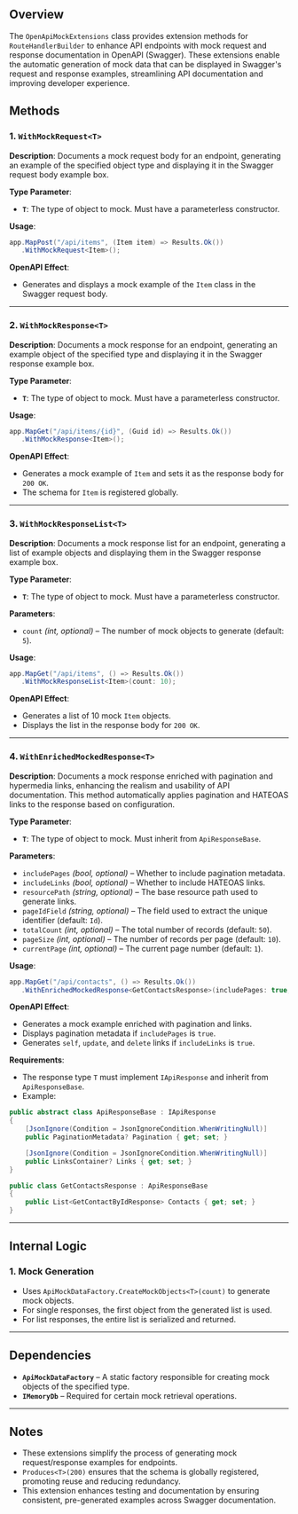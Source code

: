 ## Overview

The `OpenApiMockExtensions` class provides extension methods for `RouteHandlerBuilder` to enhance API endpoints with mock request and response documentation in OpenAPI (Swagger). These extensions enable the automatic generation of mock data that can be displayed in Swagger's request and response examples, streamlining API documentation and improving developer experience.

## Methods

### 1. `WithMockRequest<T>`

**Description**: Documents a mock request body for an endpoint, generating an example of the specified object type and displaying it in the Swagger request body example box.

**Type Parameter**:

- **`T`**: The type of object to mock. Must have a parameterless constructor.

**Usage**:

```csharp
app.MapPost("/api/items", (Item item) => Results.Ok())
   .WithMockRequest<Item>();
```

**OpenAPI Effect**:

- Generates and displays a mock example of the `Item` class in the Swagger request body.

---

### 2. `WithMockResponse<T>`

**Description**: Documents a mock response for an endpoint, generating an example object of the specified type and displaying it in the Swagger response example box.

**Type Parameter**:

- **`T`**: The type of object to mock. Must have a parameterless constructor.

**Usage**:

```csharp
app.MapGet("/api/items/{id}", (Guid id) => Results.Ok())
   .WithMockResponse<Item>();
```

**OpenAPI Effect**:

- Generates a mock example of `Item` and sets it as the response body for `200 OK`.
- The schema for `Item` is registered globally.

---

### 3. `WithMockResponseList<T>`

**Description**: Documents a mock response list for an endpoint, generating a list of example objects and displaying them in the Swagger response example box.

**Type Parameter**:

- **`T`**: The type of object to mock. Must have a parameterless constructor.

**Parameters**:

- `count` _(int, optional)_ – The number of mock objects to generate (default: `5`).

**Usage**:

```csharp
app.MapGet("/api/items", () => Results.Ok())
   .WithMockResponseList<Item>(count: 10);
```

**OpenAPI Effect**:

- Generates a list of 10 mock `Item` objects.
- Displays the list in the response body for `200 OK`.

---

### 4. `WithEnrichedMockedResponse<T>`

**Description**: Documents a mock response enriched with pagination and hypermedia links, enhancing the realism and usability of API documentation. This method automatically applies pagination and HATEOAS links to the response based on configuration.

**Type Parameter**:

- **`T`**: The type of object to mock. Must inherit from `ApiResponseBase`.

**Parameters**:

- `includePages` _(bool, optional)_ – Whether to include pagination metadata.
- `includeLinks` _(bool, optional)_ – Whether to include HATEOAS links.
- `resourcePath` _(string, optional)_ – The base resource path used to generate links.
- `pageIdField` _(string, optional)_ – The field used to extract the unique identifier (default: `Id`).
- `totalCount` _(int, optional)_ – The total number of records (default: `50`).
- `pageSize` _(int, optional)_ – The number of records per page (default: `10`).
- `currentPage` _(int, optional)_ – The current page number (default: `1`).

**Usage**:

```csharp
app.MapGet("/api/contacts", () => Results.Ok())
   .WithEnrichedMockedResponse<GetContactsResponse>(includePages: true, includeLinks: true, resourcePath: "/api/contacts");
```

**OpenAPI Effect**:

- Generates a mock example enriched with pagination and links.
- Displays pagination metadata if `includePages` is `true`.
- Generates `self`, `update`, and `delete` links if `includeLinks` is `true`.

**Requirements**:

- The response type `T` must implement `IApiResponse` and inherit from `ApiResponseBase`.
- Example:

```csharp
public abstract class ApiResponseBase : IApiResponse
{
    [JsonIgnore(Condition = JsonIgnoreCondition.WhenWritingNull)]
    public PaginationMetadata? Pagination { get; set; }

    [JsonIgnore(Condition = JsonIgnoreCondition.WhenWritingNull)]
    public LinksContainer? Links { get; set; }
}

public class GetContactsResponse : ApiResponseBase
{
    public List<GetContactByIdResponse> Contacts { get; set; }
}
```

---

## Internal Logic

### 1. Mock Generation

- Uses `ApiMockDataFactory.CreateMockObjects<T>(count)` to generate mock objects.
- For single responses, the first object from the generated list is used.
- For list responses, the entire list is serialized and returned.

---

## Dependencies

- **`ApiMockDataFactory`** – A static factory responsible for creating mock objects of the specified type.
- **`IMemoryDb`** – Required for certain mock retrieval operations.

---

## Notes

- These extensions simplify the process of generating mock request/response examples for endpoints.
- `Produces<T>(200)` ensures that the schema is globally registered, promoting reuse and reducing redundancy.
- This extension enhances testing and documentation by ensuring consistent, pre-generated examples across Swagger documentation.

